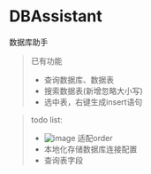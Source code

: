 # DBAssistant
数据库助手

> 已有功能
> + 查询数据库、数据表
> + 搜索数据表(新增忽略大小写)
> + 选中表，右键生成insert语句



> todo list:
> + ![image](https://user-images.githubusercontent.com/30288645/117230481-c541b800-ae4f-11eb-8199-7b8e916555f2.png)
> 适配order
> + 本地化存储数据库连接配置
> + 查询表字段
